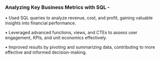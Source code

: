 ### **Analyzing Key Business Metrics with SQL -**

•	Used SQL queries to analyze revenue, cost, and profit, gaining valuable insights into financial performance.

•	Leveraged advanced functions, views, and CTEs to assess user engagement, KPIs, and unit economics effectively.

•	Improved results by pivoting and summarizing data, contributing to more effective and informed decision-making.

